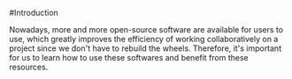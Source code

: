 #Introduction

Nowadays, more and more open-source software are available for users to use, which greatly improves the efficiency of working collaboratively on a project since we don't have to rebuild the wheels. Therefore, it's important for us to learn how to use these softwares and benefit from these resources.


